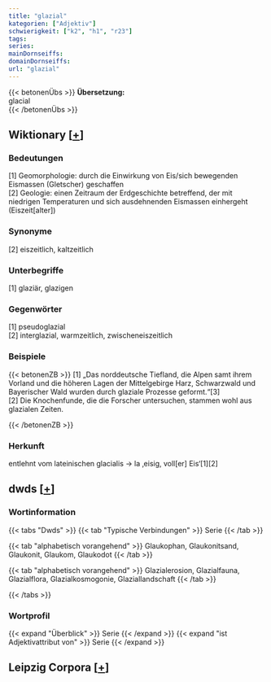 ```yaml
---
title: "glazial"
kategorien: ["Adjektiv"]
schwierigkeit: ["k2", "h1", "r23"]
tags:
series:
mainDornseiffs:
domainDornseiffs:
url: "glazial"
---
```


{{< betonenÜbs >}}
**Übersetzung:**  
glacial  
{{< /betonenÜbs >}}

## Wiktionary [[+](https://de.wiktionary.org/wiki/glazial)]

### Bedeutungen
[1] Geomorphologie: durch die Einwirkung von Eis/sich bewegenden Eismassen (Gletscher) geschaffen  
[2] Geologie: einen Zeitraum der Erdgeschichte betreffend, der mit niedrigen Temperaturen und sich ausdehnenden Eismassen einhergeht (Eiszeit[alter])  

### Synonyme
[2] eiszeitlich, kaltzeitlich  

### Unterbegriffe
[1] glaziär, glazigen  

### Gegenwörter
[1] pseudoglazial  
[2] interglazial, warmzeitlich, zwischeneiszeitlich  

### Beispiele
{{< betonenZB >}}
[1] „Das norddeutsche Tiefland, die Alpen samt ihrem Vorland und die höheren Lagen der Mittelgebirge Harz, Schwarzwald und Bayerischer Wald wurden durch glaziale Prozesse geformt.“[3]  
[2] Die Knochenfunde, die die Forscher untersuchen, stammen wohl aus glazialen Zeiten.  

{{< /betonenZB >}}
### Herkunft
entlehnt vom lateinischen glacialis → la ‚eisig, voll[er] Eis‘[1][2]  



## dwds [[+](https://www.dwds.de/wb/glazial)]

### Wortinformation
{{< tabs "Dwds" >}}
{{< tab "Typische Verbindungen" >}}
Serie
{{< /tab >}}

{{< tab "alphabetisch vorangehend" >}}
Glaukophan, Glaukonitsand, Glaukonit, Glaukom, Glaukodot
{{< /tab >}}

{{< tab "alphabetisch vorangehend" >}}
Glazialerosion, Glazialfauna, Glazialflora, Glazialkosmogonie, Glaziallandschaft
{{< /tab >}}

{{< /tabs >}}

### Wortprofil
{{< expand "Überblick" >}} Serie {{< /expand >}}
{{< expand "ist Adjektivattribut von" >}} Serie {{< /expand >}}

## Leipzig Corpora [[+](https://corpora.uni-leipzig.de/en/res?word=glazial&corpusId=deu_newscrawl-public_2018)]

